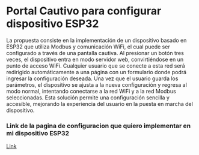 # Portal Cautivo para configurar dispositivo ESP32


La propuesta consiste en la implementación de un dispositivo basado en ESP32 que utiliza Modbus y comunicación WiFi, el cual puede ser configurado a través de una pantalla cautiva. Al presionar un botón tres veces, el dispositivo entra en modo servidor web, convirtiéndose en un punto de acceso WiFi. Cualquier usuario que se conecte a esta red será redirigido automáticamente a una página con un formulario donde podrá ingresar la configuración deseada. Una vez que el usuario guarda los parámetros, el dispositivo se ajusta a la nueva configuración y regresa al modo normal, intentando conectarse a la red WiFi y a la red Modbus seleccionadas. Esta solución permite una configuración sencilla y accesible, mejorando la experiencia del usuario en la puesta en marcha del dispositivo.

### Link de la pagina de configuracion que quiero implementar en mi dispositivo ESP32
 [Link](https://microdevg.github.io/portal_cautivo_esp32/)
